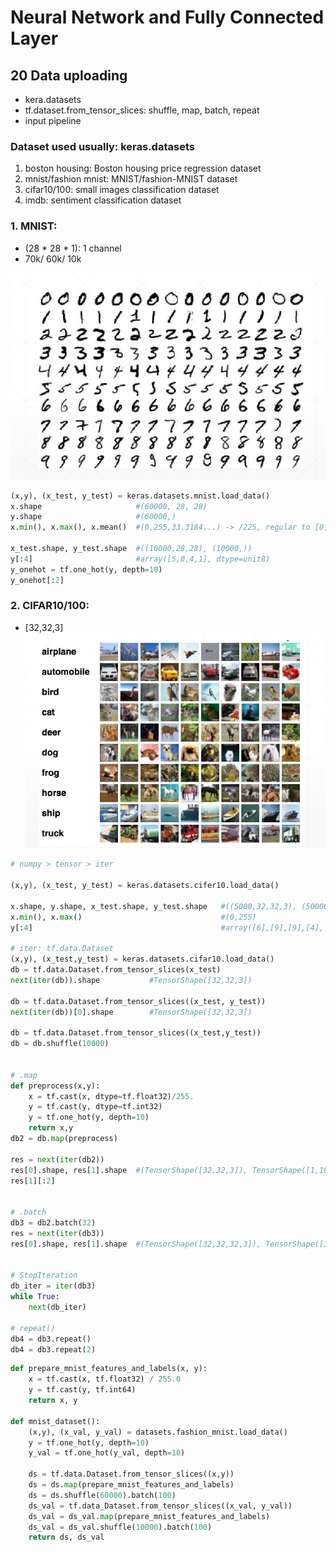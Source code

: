 # Neural Network and Fully Connected Layer
## 20 Data uploading

* kera.datasets
* tf.dataset.from_tensor_slices: shuffle, map, batch, repeat
* input pipeline

### Dataset used usually: keras.datasets
1. boston housing: Boston housing price regression dataset
2. mnist/fashion mnist: MNIST/fashion-MNIST dataset
3. cifar10/100: small images classification dataset
4. imdb: sentiment classification dataset
  
    
    
### 1. MNIST: 
- (28 * 28 * 1): 1 channel
- 70k/ 60k/ 10k

![](mnist.png)

```py
(x,y), (x_test, y_test) = keras.datasets.mnist.load_data()
x.shape                     #(60000, 28, 28)
y.shape                     #(60000,)
x.min(), x.max(), x.mean()  #(0,255,33.3184...) -> /225, regular to [0,1]

x_test.shape, y_test.shape  #((10000,28,28), (10000,))
y[:4]                       #array([5,0,4,1], dtype=unit8)
y_onehot = tf.one_hot(y, depth=10)
y_onehot[:2]

```

### 2. CIFAR10/100: 
- [32,32,3]
![](cifar10_100.png)
  
```py
# numpy > tensor > iter

(x,y), (x_test, y_test) = keras.datasets.cifer10.load_data()

x.shape, y.shape, x_test.shape, y_test.shape   #((5000,32,32,3), (50000,1), (10000,32,32,3), (10000,1))
x.min(), x.max()                               #(0,255)
y[:4]                                          #array([6],[9],[9],[4], dtype=uint8)

# iter: tf.data.Dataset
(x,y), (x_test,y_test) = keras.datasets.cifar10.load_data()
db = tf.data.Dataset.from_tensor_slices(x_test)
next(iter(db)).shape           #TensorShape([32,32,3])

db = tf.data.Dataset.from_tensor_slices((x_test, y_test))
next(iter(db))[0].shape        #TensorShape([32,32,3])

db = tf.data.Dataset.from_tensor_slices((x_test,y_test))
db = db.shuffle(10000)


# .map
def preprocess(x,y):
    x = tf.cast(x, dtype=tf.float32)/255.
    y = tf.cast(y, dtype=tf.int32)
    y = tf.one_hot(y, depth=10)
    return x,y
db2 = db.map(preprocess)

res = next(iter(db2))
res[0].shape, res[1].shape  #(TensorShape([32,32,3]), TensorShape([1,10]))
res[1][:2]


# .batch
db3 = db2.batch(32)
res = next(iter(db3))
res[0].shape, res[1].shape  #(TensorShape([32,32,32,3]), TensorShape([32,1,10]))


# StopIteration
db_iter = iter(db3)
while True:
    next(db_iter)

# repeat()
db4 = db3.repeat()
db4 = db3.repeat(2)

```


```py
def prepare_mnist_features_and_labels(x, y):
    x = tf.cast(x, tf.float32) / 255.0
    y = tf.cast(y, tf.int64)
    return x, y

def mnist_dataset():
    (x,y), (x_val, y_val) = datasets.fashion_mnist.load_data()
    y = tf.one_hot(y, depth=10)
    y_val = tf.one_hot(y_val, depth=10)

    ds = tf.data.Dataset.from_tensor_slices((x,y))
    ds = ds.map(prepare_mnist_features_and_labels)
    ds = ds.shuffle(60000).batch(100)
    ds_val = tf.data_Dataset.from_tensor_slices((x_val, y_val))
    ds_val = ds_val.map(prepare_mnist_features_and_labels)
    ds_val = ds_val.shuffle(10000).batch(100)
    return ds, ds_val

```





